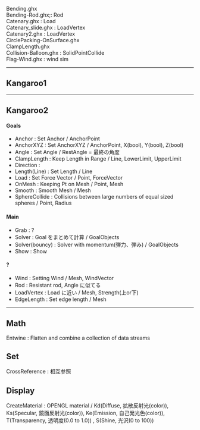 Bending.ghx  
Bending-Rod.ghx;: Rod  
Catenary.ghx : Load  
Catenary_slide.ghx : LoadVertex  
Catenary2.ghx : LoadVertex  
CirclePacking-OnSurface.ghx  
ClampLength.ghx  
Collision-Balloon.ghx : SolidPointCollide  
Flag-Wind.ghx : wind sim  

---  

## Kangaroo1  


---  

## Kangaroo2  

#### Goals  
- Anchor : Set Anchor / AnchorPoint  
- AnchorXYZ : Set AnchorXYZ / AnchorPoint, X(bool), Y(bool), Z(bool)  
- Angle : Set Angle / RestAngle = 最終の角度  
- ClampLength : Keep Length in Range / Line, LowerLimit, UpperLimit  
- Direction :  
- Length(Line) : Set Length  / Line  
- Load : Set Force Vector / Point, ForceVector  
- OnMesh : Keeping Pt on Mesh / Point, Mesh  
- Smooth : Smooth Mesh / Mesh  
- SphereCollide : Collisions between large numbers of equal sized spheres / Point, Radius  


#### Main  
- Grab : ?  
- Solver : Goal をまとめて計算  / GoalObjects  
- Solver(bouncy) : Solver with momentum(弾力、弾み) / GoalObjects  
- Show : Show  

#### ?  
- Wind : Setting Wind / Mesh, WindVector  
- Rod : Resistant rod, Angle に似てる  
- LoadVertex : Load に近い / Mesh, Strength(上or下)  
- EdgeLength : Set edge length / Mesh  


---  

## Math  
Entwine : Flatten and combine a collection of data streams  

## Set  
CrossReference : 相互参照  

## Display  
CreateMaterial : OPENGL material / Kd(Diffuse, 拡散反射光(color)), Ks(Specular, 鏡面反射光(color)), Ke(Emission, 自己発光色(color)), T(Transparency, 透明度(0.0 to 1.0)) , S(Shine, 光沢(0 to 100))  
